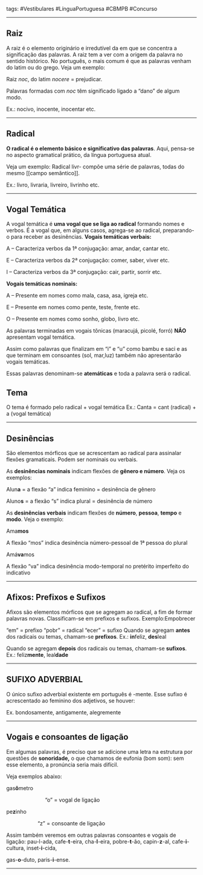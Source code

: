 tags: #Vestibulares #LínguaPortuguesa #CBMPB #Concurso 
___
## Raiz
A raiz é o elemento originário e irredutível da em que se concentra a significação das palavras.
A raiz tem a ver com a origem da palavra no sentido histórico. No português, o mais comum é que as palavras venham do latim ou do grego.
Veja um exemplo:

Raiz _noc_, do latim _nocere_ = prejudicar.

Palavras formadas com _noc_ têm significado ligado a “dano” de algum modo.

Ex.: nocivo, inocente, inocentar etc.
___
## Radical
**O radical é o elemento básico e significativo das palavras**. Aqui, pensa-se no aspecto gramatical prático, da língua portuguesa atual.

Veja um exemplo:
Radical livr- compõe uma série de palavras, todas do mesmo [[campo semântico]].

Ex.: livro, livraria, livreiro, livrinho etc.

___
## Vogal Temática
A vogal temática é **uma vogal que se liga ao radical** formando nomes e verbos. É a vogal que, em alguns casos, agrega-se ao radical, preparando-o para receber as desinências.
**Vogais temáticas verbais:** 

A – Caracteriza verbos da 1ª conjugação: amar, andar, cantar etc.

E – Caracteriza verbos da 2ª conjugação: comer, saber, viver etc.

I – Caracteriza verbos da 3ª conjugação: cair, partir, sorrir etc.

**Vogais temáticas nominais:**

A – Presente em nomes como mala, casa, asa, igreja etc.

E – Presente em nomes como pente, teste, frente etc.

O – Presente em nomes como sonho, globo, livro etc.

As palavras terminadas em vogais tônicas (maracujá, picolé, forró) **NÃO** apresentam vogal temática.

Assim como palavras que finalizam em “i” e “u” como bambu e saci e as que terminam em consoantes (sol, mar,luz) também não apresentarão vogais temáticas.

Essas palavras denominam-se **atemáticas** e toda a palavra será o radical.

## Tema
O tema é formado pelo radical + vogal temática
Ex.: Canta = cant (radical) + a (vogal temática)
___
## Desinências

São elementos mórficos que se acrescentam ao radical para assinalar flexões gramaticais. Podem ser nominais ou verbais.

As **desinências nominais** indicam flexões de **gênero e número**. Veja os exemplos:

Alun**a** = a flexão “a” indica feminino = desinência de gênero

Aluno**s** = a flexão “s” indica plural = desinência de número

As **desinências verbais** indicam flexões de **número**, **pessoa**, **tempo** e **modo**. Veja o exemplo:

Ama**mos**

A flexão “mos” indica desinência número-pessoal de 1ª pessoa do plural

Amá**va**mos

A flexão “va” indica desinência modo-temporal no pretérito imperfeito do indicativo

___
## Afixos: Prefixos e Sufixos

Afixos são elementos mórficos que se agregam ao radical, a fim de formar palavras novas. Classificam-se em prefixos e sufixos.
Exemplo:Empobrecer

“em” = prefixo
“pobr” = radical
“ecer” = sufixo
Quando se agregam **antes** dos radicais ou temas, chamam-se **prefixos**.
    Ex.: **in**feliz, **des**leal

 Quando se agregam **depois** dos radicais ou temas, chamam-se **sufixos**.
	Ex.: feliz**mente**, leal**dade**

___

## SUFIXO ADVERBIAL

O único sufixo adverbial existente em português é -mente. Esse sufixo é acrescentado ao feminino dos adjetivos, se houver:

Ex. bondosamente, antigamente, alegremente

___
## Vogais e consoantes de ligação
Em algumas palavras, é preciso que se adicione uma letra na estrutura por questões de **sonoridade,** o que chamamos de eufonia (bom som): sem esse elemento, a pronúncia seria mais difícil.

Veja exemplos abaixo:

gas**ô**metro 

                          “o” = vogal de ligação

pe**z**inho

                     “z” = consoante de ligação

Assim também veremos em outras palavras consoantes e vogais de ligação: pau-l-ada, cafe-**t**-eira, cha-**l**-eira, pobre-**t**-ão, capin-**z**-al, cafe-**i**-cultura, inset-**i**-cida,

gas-**o**-duto, paris-**i**-ense.

___
